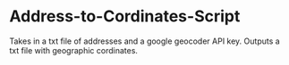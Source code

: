 # Address-to-Cordinates-Script
Takes in a txt file of addresses and a google geocoder API key. Outputs a txt file with geographic cordinates.
